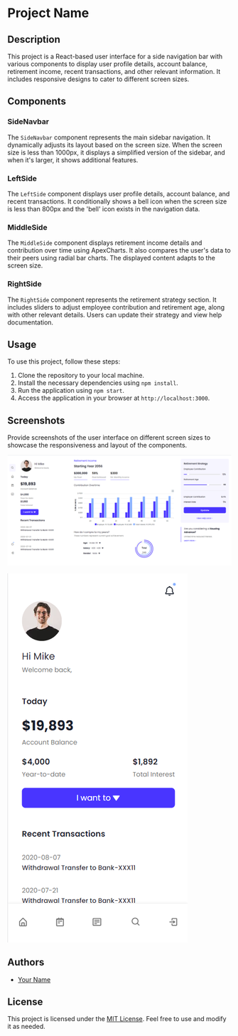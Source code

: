 # Project Name

## Description

This project is a React-based user interface for a side navigation bar with various components to display user profile details, account balance, retirement income, recent transactions, and other relevant information. It includes responsive designs to cater to different screen sizes.

## Components

### SideNavbar

The `SideNavbar` component represents the main sidebar navigation. It dynamically adjusts its layout based on the screen size. When the screen size is less than 1000px, it displays a simplified version of the sidebar, and when it's larger, it shows additional features.

### LeftSide

The `LeftSide` component displays user profile details, account balance, and recent transactions. It conditionally shows a bell icon when the screen size is less than 800px and the 'bell' icon exists in the navigation data.

### MiddleSide

The `MiddleSide` component displays retirement income details and contribution over time using ApexCharts. It also compares the user's data to their peers using radial bar charts. The displayed content adapts to the screen size.

### RightSide

The `RightSide` component represents the retirement strategy section. It includes sliders to adjust employee contribution and retirement age, along with other relevant details. Users can update their strategy and view help documentation.

## Usage

To use this project, follow these steps:

1. Clone the repository to your local machine.
2. Install the necessary dependencies using `npm install`.
3. Run the application using `npm start`.
4. Access the application in your browser at `http://localhost:3000`.

## Screenshots

Provide screenshots of the user interface on different screen sizes to showcase the responsiveness and layout of the components.

![User Interface Screenshot 1 - Desktop](./fullscreen.png)

![User Interface Screenshot 2 - Mobile](./mobilescreen.png)

## Authors

- [Your Name](https://github.com/yourusername)

## License

This project is licensed under the [MIT License](LICENSE). Feel free to use and modify it as needed.

